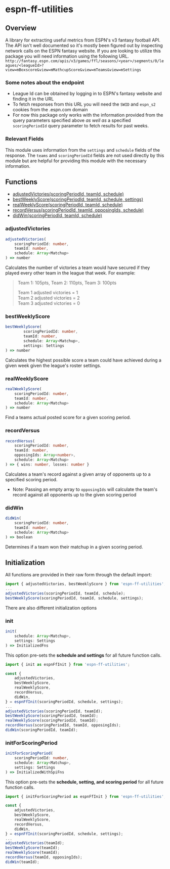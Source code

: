 # espn-ff-utilities

## Overview

A library for extracting useful metrics from ESPN's v3 fantasy football API. The API isn't well documented so it's mostly been figured out by inspecting network calls on the ESPN fantasy website. If you are looking to utilize this package you will need information using the following URL.
```http://fantasy.espn.com/apis/v3/games/ffl/seasons/<year>/segments/0/leagues/<leagueId>?view=mBoxscore&view=mMathcupScore&view=mTeams&view=mSettings```
### Some notes about the endpoint
 - League Id can be obtained by logging in to ESPN's fantasy website and finding it in the URL
 - To fetch responses from this URL you will need the `SWID` and `espn_s2` cookies from the .espn.com domain
 - For now this package only works with the information provided from the query parameters specified above _as well as_ a specified `scoringPeriodId` query parameter to fetch results for past weeks.
### Relevant Fields
This module uses information from the `settings` and `schedule` fields of the response. The `teams` and `scoringPeriodId` fields are not used directly by this module but are helpful for providing this module with the necessary information.

## Functions

- [adjustedVictories(scoringPeriodId, teamId, schedule)](#adjustedVictories)
- [bestWeeklyScore(scoringPeriodId, teamId, schedule, settings)](#bestWeeklyScore)
- [realWeeklyScore(scoringPeriodId, teamId, schedule)](#realWeeklyScore)
- [recordVersus(scoringPeriodId, teamId, opposingIds, schedule)](#recordVersus)
- [didWin(scoringPeriodId, teamId, schedule)](#didWin)

### adjustedVictories
```ts
adjustedVictories(
    scoringPeriodId: number,
    teamId: number,
    schedule: Array<Matchup>
) => number
```

Calculates the number of victories a team would have secured if they played every other team in the league that week. For example:
> Team 1: 105pts, Team 2: 110pts, Team 3: 100pts
>
> Team 1 adjusted victories = 1</br>Team 2 adjusted victories = 2</br>Team 3 adjusted victories = 0

### bestWeeklyScore
```ts
bestWeeklyScore(
        scoringPeriodId: number,
        teamId: number,
        schedule: Array<Matchup>,
        settings: Settings
) => number
```

Calculates the highest possible score a team could have achieved during a given week given the league's roster settings.

### realWeeklyScore
```ts
realWeeklyScore(
    scoringPeriodId: number,
    teamId: number,
    schedule: Array<Matchup>
) => number
```

Find a teams actual posted score for a given scoring period.

### recordVersus
```ts
recordVersus(
    scoringPeriodId: number,
    teamId: number,
    opposingIds: Array<number>,
    schedule: Array<Matchup>
) => { wins: number, losses: number }
```
Calculates a team's record against a given array of opponents up to a specified scoring period.
 - Note: Passing an empty array to `opposingIds` will calculate the team's record against all opponents up to the given scoring period

 ### didWin
```ts
didWin(
    scoringPeriodId: number,
    teamId: number,
    schedule: Array<Matchup>
) => boolean
```
Determines if a team won their matchup in a given scoring period.

## Initialization

All functions are provided in their raw form through the default import:
```js
import { adjustedVictories, bestWeeklyScore } from 'espn-ff-utilities';
...
adjustedVictories(scoringPeriodId, teamId, schedule);
bestWeeklyScore(scoringPeriodId, teamId, schedule, settings);
```

There are also different initialization options

### init
```ts
init(
    schedule: Array<Matchup>,
    settings: Settings
) => InitializedFns
```
This option pre-sets the **schedule and settings** for all future function calls.
```js
import { init as espnFfInit } from 'espn-ff-utilities';

const { 
    adjustedVictories, 
    bestWeeklyScore,
    realWeeklyScore,
    recordVersus,
    didWin,
} = espnFfInit(scoringPeriodId, schedule, settings);
...
adjustedVictories(scoringPeriodId, teamId);
bestWeeklyScore(scoringPeriodId, teamId);
realWeeklyScore(scoringPeriodId, teamId);
recordVersus(scoringPeriodId, teamId, opposingIds);
didWin(scoringPeriodId, teamId);
```

### initForScoringPeriod
```ts
initForScoringPeriod(
    scoringPeriodId: number,
    schedule: Array<Matchup>,
    settings: Settings
) => InitializedWithSpiFns
```
This option pre-sets the **schedule, setting, and scoring period** for all future function calls.
```js
import { initForScoringPeriod as espnFfInit } from 'espn-ff-utilities';

const { 
    adjustedVictories, 
    bestWeeklyScore,
    realWeeklyScore,
    recordVersus,
    didWin,
} = espnFfInit(scoringPeriodId, schedule, settings);
...
adjustedVictories(teamId);
bestWeeklyScore(teamId);
realWeeklyScore(teamId);
recordVersus(teamId, opposingIds);
didWin(teamId);
```